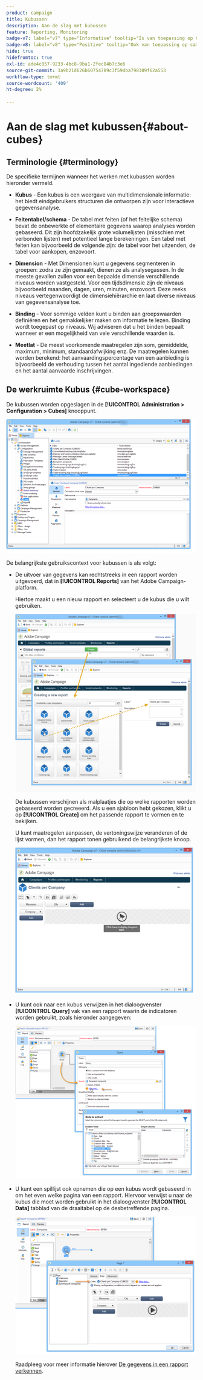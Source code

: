 ```yaml
---
product: campaign
title: Kubussen
description: Aan de slag met kubussen
feature: Reporting, Monitoring
badge-v7: label="v7" type="Informative" tooltip="Is van toepassing op Campaign Classic v7"
badge-v8: label="v8" type="Positive" tooltip="Ook van toepassing op campagne v8"
hide: true
hidefromtoc: true
exl-id: ade4c857-9233-4bc8-9ba1-2fec84b7c3e6
source-git-commit: 3a9b21d626b60754789c3f594ba798309f62a553
workflow-type: tm+mt
source-wordcount: '409'
ht-degree: 2%

---
```


# Aan de slag met kubussen{#about-cubes}



## Terminologie {#terminology}

De specifieke termijnen wanneer het werken met kubussen worden hieronder vermeld.

* **Kubus** - Een kubus is een weergave van multidimensionale informatie: het biedt eindgebruikers structuren die ontworpen zijn voor interactieve gegevensanalyse.

* **Feitentabel/schema** - De tabel met feiten (of het feitelijke schema) bevat de onbewerkte of elementaire gegevens waarop analyses worden gebaseerd. Dit zijn hoofdzakelijk grote volumelijsten (misschien met verbonden lijsten) met potentieel lange berekeningen. Een tabel met feiten kan bijvoorbeeld de volgende zijn: de tabel voor het uitzenden, de tabel voor aankopen, enzovoort.

* **Dimension** - Met Dimensionen kunt u gegevens segmenteren in groepen: zodra ze zijn gemaakt, dienen ze als analysegassen. In de meeste gevallen zullen voor een bepaalde dimensie verschillende niveaus worden vastgesteld. Voor een tijdsdimensie zijn de niveaus bijvoorbeeld maanden, dagen, uren, minuten, enzovoort. Deze reeks niveaus vertegenwoordigt de dimensiehiërarchie en laat diverse niveaus van gegevensanalyse toe.

* **Binding** - Voor sommige velden kunt u binden aan groepswaarden definiëren en het gemakkelijker maken om informatie te lezen. Binding wordt toegepast op niveaus. Wij adviseren dat u het binden bepaalt wanneer er een mogelijkheid van vele verschillende waarden is.

* **Meetlat** - De meest voorkomende maatregelen zijn som, gemiddelde, maximum, minimum, standaardafwijking enz. De maatregelen kunnen worden berekend: het aanvaardingspercentage van een aanbieding is bijvoorbeeld de verhouding tussen het aantal ingediende aanbiedingen en het aantal aanvaarde inschrijvingen.

## De werkruimte Kubus {#cube-workspace}

De kubussen worden opgeslagen in de **[!UICONTROL Administration > Configuration > Cubes]** knooppunt.

![](assets/s_advuser_cube_node.png)

De belangrijkste gebruikscontext voor kubussen is als volgt:

* De uitvoer van gegevens kan rechtstreeks in een rapport worden uitgevoerd, dat in **[!UICONTROL Reports]** van het Adobe Campaign-platform.

  Hiertoe maakt u een nieuw rapport en selecteert u de kubus die u wilt gebruiken.

  ![](assets/cube_create_new.png)

  De kubussen verschijnen als malplaatjes die op welke rapporten worden gebaseerd worden gecreeerd. Als u een sjabloon hebt gekozen, klikt u op **[!UICONTROL Create]** om het passende rapport te vormen en te bekijken.

  U kunt maatregelen aanpassen, de vertoningswijze veranderen of de lijst vormen, dan het rapport tonen gebruikend de belangrijkste knoop.

  ![](assets/cube_display_new.png)

* U kunt ook naar een kubus verwijzen in het dialoogvenster **[!UICONTROL Query]** vak van een rapport waarin de indicatoren worden gebruikt, zoals hieronder aangegeven:

  ![](assets/s_advuser_query_using_a_cube.png)

* U kunt een spillijst ook opnemen die op een kubus wordt gebaseerd in om het even welke pagina van een rapport. Hiervoor verwijst u naar de kubus die moet worden gebruikt in het dialoogvenster **[!UICONTROL Data]** tabblad van de draaitabel op de desbetreffende pagina.

  ![](assets/s_advuser_cube_in_report.png)

  Raadpleeg voor meer informatie hierover [De gegevens in een rapport verkennen](../../reporting/using/using-cubes-to-explore-data.md#exploring-the-data-in-a-report).
